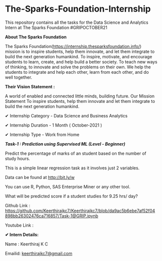 # The-Sparks-Foundation-Internship

This repository contains all the tasks for the Data Science and Analytics Intern at The Sparks Foundation #GRIPOCTOBER21

**About The Sparks Foundation**

The Sparks Foundation(https://internship.thesparksfoundation.info/) mission is to inspire students, help them innovate, and let them integrate to build the next generation humankind. To inspire, motivate, and encourage students to learn, create, and help build a better society. To teach new ways of thinking, to innovate and solve the problems on their own. We help the students to integrate and help each other, learn from each other, and do well together.

**Their Vision Statement :**

A world of enabled and connected little minds, building future. Our Mission Statement To inspire students, help them innovate and let them integrate to build the next generation humankind.

✔ Internship Category - Data Science and Business Analytics

✔ Internship Duration - 1 Month ( October-2021 )

✔ Internship Type - Work from Home

***Task-1 : Prediction using Supervised ML (Level - Beginner)***

Predict the percentage of marks of an student based on the number of study hours.

This is a simple linear regression task as it involves just 2 variables.

Data can be found at http://bit.ly/w

You can use R, Python, SAS Enterprise Miner or any other tool.

What will be predicted score if a student studies for 9.25 hrs/ day?

Github Link : https://github.com/Keerthirajkc7/Keerthirajkc7/blob/da9ac5b6ebe7af52f04898bb26302476ca716857/Task-1@GRIP.ipynb

Youtube Link :


**✔ Intern Details:**

Name : Keerthiraj K C

Emailid: keerthirajkc7@gmail.com

